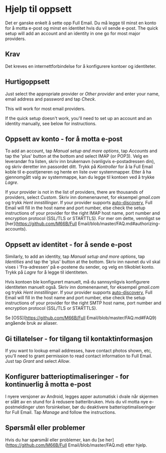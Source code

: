 # Hjelp til oppsett

Det er ganske enkelt å sette opp Full Email. Du må legge til minst en konto for å motta e-post og minst en identitet hvis du vil sende e-post. The quick setup will add an account and an identity in one go for most major providers.

## Krav

Det kreves en internettforbindelse for å konfigurere kontoer og identiteter.

## Hurtigoppsett

Just select the appropriate provider or *Other provider* and enter your name, email address and password and tap *Check*.

This will work for most email providers.

If the quick setup doesn't work, you'll need to set up an account and an identity manually, see below for instructions.

## Oppsett av konto - for å motta e-post

To add an account, tap *Manual setup and more options*, tap *Accounts* and tap the 'plus' button at the bottom and select IMAP (or POP3). Velg en leverandør fra listen, skriv inn brukernavn (vanligvis e-postadressen din), og skriv deretter inn passordet ditt. Trykk på *Kontroller* for å la Full Email koble til e-posttjeneren og hente en liste over systemmapper. Etter å ha gjennomgått valg av systemmappe, kan du legge til kontoen ved å trykke *Lagre*.

If your provider is not in the list of providers, there are thousands of providers, select *Custom*. Skriv inn domenenavnet, for eksempel *gmail.com* og trykk *Hent innstillinger*. If your provider supports [auto-discovery](https://tools.ietf.org/html/rfc6186), Full Email will fill in the host name and port number, else check the setup instructions of your provider for the right IMAP host name, port number and encryption protocol (SSL/TLS or STARTTLS). For mer om dette, vennligst se [her](https://github.com/M66B/Full Email/blob/master/FAQ.md#authorizing-accounts).

## Oppsett av identitet - for å sende e-post

Similarly, to add an identity, tap *Manual setup and more options*, tap *Identities* and tap the 'plus' button at the bottom. Skriv inn navnet du vil skal vises i 'Fra-adressen' på e-postene du sender, og velg en tilkoblet konto. Trykk på *Lagre* for å legge til identiteten.

Hvis kontoen ble konfigurert manuelt, må du sannsynligvis konfigurere identiteten manuelt også. Skriv inn domenenavnet, for eksempel *gmail.com* og trykk *Hent innstillinger*. If your provider supports [auto-discovery](https://tools.ietf.org/html/rfc6186), Full Email will fill in the host name and port number, else check the setup instructions of your provider for the right SMTP host name, port number and encryption protocol (SSL/TLS or STARTTLS).

Se [OSS](https://github.com/M66B/Full Email/blob/master/FAQ.md#FAQ9) angående bruk av aliaser.

## Gi tillatelser - for tilgang til kontaktinformasjon

If you want to lookup email addresses, have contact photos shown, etc, you'll need to grant permission to read contact information to Full Email. Just tap *Grant* and select *Allow*.

## Konfigurer batterioptimaliseringer - for kontinuerlig å motta e-post

I nyere versjoner av Android, legges apper automatisk i dvale når skjermen er slått av en stund for å redusere batteribruken. Hvis du vil motta nye e-postmeldinger uten forsinkelser, bør du deaktivere batterioptimaliseringer for Full Email. Tap *Manage* and follow the instructions.

## Spørsmål eller problemer

Hvis du har spørsmål eller problemer, kan du [se her](https://github.com/M66B/Full Email/blob/master/FAQ.md) etter hjelp.